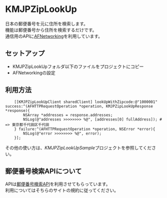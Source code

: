 # KMJPZipLookUp

日本の郵便番号を元に住所を検索します。  
機能は郵便番号から住所を検索するだけです。  
通信用のAPIに[AFNetworking][AFN]を利用しています。

## セットアップ

* KMJPZipLookUpフォルダ以下のファイルをプロジェクトにコピー
* AFNetworkingの設定

## 利用方法

        [[KMJPZipLookUpClient sharedClient] lookUpWithZipcode:@"1000001" success:^(AFHTTPRequestOperation *operation, KMJPZipLookUpResponse *response){
            NSArray *addresses = response.addresses;
            NSLog(@"addresses >>>>>>>> %@", [addresses[0] fullAddress]); # => 東京都千代田区千代田
        } failure:^(AFHTTPRequestOperation *operation, NSError *error){
            NSLog(@"error >>>>>>>> %@", error);
        }];

その他の使い方は、*KMJPZipLookUpSample*プロジェクトを参照してください。

## 郵便番号検索APIについて

APIは[郵便番号検索API][zip]を利用させてもらっています。  
利用についてはそちらのサイトの規約に従ってください。

[AFN]:https://github.com/AFNetworking/AFNetworking
[zip]:http://zip.cgis.biz
